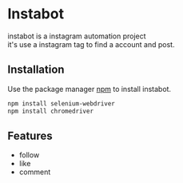 # Instabot

instabot is a instagram automation project
<br/>
it's use a instagram tag to find a account and post.

## Installation

Use the package manager [npm](https://www.npmjs.com/) to install instabot.

```bash
npm install selenium-webdriver
npm install chromedriver
```

## Features

- follow
- like
- comment 
